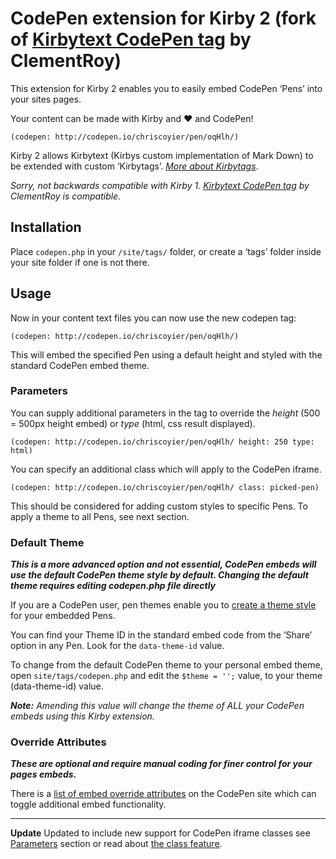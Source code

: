 # CodePen extension for Kirby 2 (fork of [Kirbytext CodePen tag](https://gist.github.com/ClementRoy/5024929) by ClementRoy)

This extension for Kirby 2 enables you to easily embed CodePen ‘Pens’ into your sites pages.

Your content can be made with Kirby and ❤ and CodePen!

```
(codepen: http://codepen.io/chriscoyier/pen/oqHlh/)
```
Kirby 2 allows Kirbytext (Kirbys custom implementation of Mark Down) to be extended with custom ‘Kirbytags’. _[More about Kirbytags](http://getkirby.com/docs/advanced/kirbytext)_.

_Sorry, not backwards compatible with Kirby 1. [Kirbytext CodePen tag](https://gist.github.com/ClementRoy/5024929) by ClementRoy is compatible._

## Installation

Place `codepen.php` in your `/site/tags/` folder, or create a ‘tags’ folder inside your site folder if one is not there.

## Usage

Now in your content text files you can now use the new codepen tag:

```
(codepen: http://codepen.io/chriscoyier/pen/oqHlh/)
```
This will embed the specified Pen using a default height and styled with the standard CodePen embed theme.

### Parameters

You can supply additional parameters in the tag to override the _height_ (500 = 500px height embed) or _type_ (html, css result displayed).

```
(codepen: http://codepen.io/chriscoyier/pen/oqHlh/ height: 250 type: html)
```
You can specify an additional class which will apply to the CodePen iframe.

```
(codepen: http://codepen.io/chriscoyier/pen/oqHlh/ class: picked-pen)
```
This should be considered for adding custom styles to specific Pens. To apply a theme to all Pens, see next section.

### Default Theme

_**This is a more advanced option and not essential, CodePen embeds will use the default CodePen theme style by default. Changing the default theme requires editing codepen.php file directly**_

If you are a CodePen user, pen themes enable you to [create a theme style](http://blog.codepen.io/2013/07/23/the-new-embed-builder-customize-every-aspect/) for your embedded Pens. 

You can find your Theme ID in the standard embed code from the ‘Share’ option in any Pen. Look for the `data-theme-id` value.

To change from the default CodePen theme to your personal embed theme, open `site/tags/codepen.php` and edit the `$theme = '';` value, to your theme (data-theme-id) value.

_**Note:** Amending this value will change the theme of ALL your CodePen embeds using this Kirby extension._

### Override Attributes

_**These are optional and require manual coding for finer control for your pages embeds.**_

There is a [list of embed override attributes](http://blog.codepen.io/documentation/features/embedded-pens/#attributes) on the CodePen site which can toggle additional embed functionality. 

****

**Update** Updated to include new support for CodePen iframe classes see [Parameters](#parameters) section or read about [the class feature](http://blog.codepen.io/2014/10/31/add-class-name-embed-iframe/).